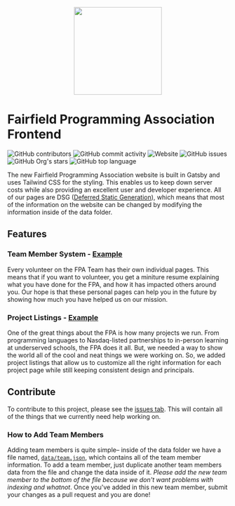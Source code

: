 <p align="center">
<img width="200" src="https://raw.githubusercontent.com/fairfield-programming/backend-server/d84cd53499177b9069d3a0a72c80701627190c18/.github/media/logo-full.svg">
</p>

# Fairfield Programming Association Frontend

<p align="left">
<img src="https://img.shields.io/github/contributors/fairfield-programming/fairfield-programming.github.io" alt="GitHub contributors">
<img src="https://img.shields.io/github/commit-activity/w/fairfield-programming/fairfield-programming.github.io" alt="GitHub commit activity">
<img src="https://img.shields.io/website?down_color=lightgrey&down_message=offline&up_color=blue&up_message=online&url=https%3A%2F%2Ffairfieldprogramming.org" alt="Website">
<img src="https://img.shields.io/github/issues/fairfield-programming/fairfield-programming.github.io" alt="GitHub issues">
<img src="https://img.shields.io/github/stars/fairfield-programming/fairfield-programming.github.io" alt="GitHub Org's stars">
<img src="https://img.shields.io/github/languages/top/fairfield-programming/fairfield-programming.github.io" alt="GitHub top language">
</p>

The new Fairfield Programming Association website is built in Gatsby and uses Tailwind CSS for the styling. This enables us to keep down server costs while also providing an excellent user and developer experience. All of our pages are DSG ([Deferred Static Generation](https://www.gatsbyjs.com/docs/how-to/rendering-options/using-deferred-static-generation/)), which means that most of the information on the website can be changed by modifying the information inside of the data folder. 

## Features

### Team Member System - [Example](https://about.fairfieldprogramming.org/team/william-mcgonagle)

Every volunteer on the FPA Team has their own individual pages. This means that if you want to volunteer, you get a miniture resume explaining what you have done for the FPA, and how it has impacted others around you. Our hope is that these personal pages can help you in the future by showing how much you have helped us on our mission. 

### Project Listings - [Example](https://about.fairfieldprogramming.org/programs/)

One of the great things about the FPA is how many projects we run. From programming languages to Nasdaq-listed partnerships to in-person learning at underserved schools, the FPA does it all. But, we needed a way to show the world all of the cool and neat things we were working on. So, we added project listings that allow us to customize all the right information for each project page while still keeping consistent design and principals. 

## Contribute

To contribute to this project, please see the [issues tab](https://github.com/fairfield-programming/fairfield-programming.github.io/issues). This will contain all of the things that we currently need help working on. 

### How to Add Team Members

Adding team members is quite simple– inside of the data folder we have a file named, [`data/team.json`](https://github.com/fairfield-programming/fairfield-programming.github.io/blob/master/data/team.json), which contains all of the team member information. To add a team member, just duplicate another team members data from the file and change the data inside of it. *Please add the new team member to the bottom of the file because we don't want problems with indexing and whatnot*. Once you've added in this new team member, submit your changes as a pull request and you are done!
